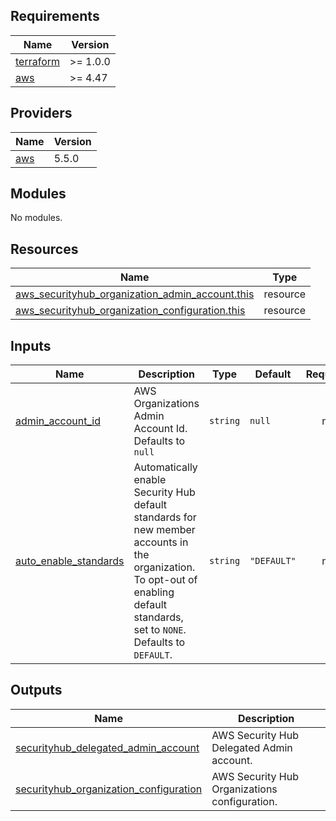 ## Requirements

| Name | Version |
|------|---------|
| <a name="requirement_terraform"></a> [terraform](#requirement\_terraform) | >= 1.0.0 |
| <a name="requirement_aws"></a> [aws](#requirement\_aws) | >= 4.47 |

## Providers

| Name | Version |
|------|---------|
| <a name="provider_aws"></a> [aws](#provider\_aws) | 5.5.0 |

## Modules

No modules.

## Resources

| Name | Type |
|------|------|
| [aws_securityhub_organization_admin_account.this](https://registry.terraform.io/providers/hashicorp/aws/latest/docs/resources/securityhub_organization_admin_account) | resource |
| [aws_securityhub_organization_configuration.this](https://registry.terraform.io/providers/hashicorp/aws/latest/docs/resources/securityhub_organization_configuration) | resource |

## Inputs

| Name | Description | Type | Default | Required |
|------|-------------|------|---------|:--------:|
| <a name="input_admin_account_id"></a> [admin\_account\_id](#input\_admin\_account\_id) | AWS Organizations Admin Account Id. Defaults to `null` | `string` | `null` | no |
| <a name="input_auto_enable_standards"></a> [auto\_enable\_standards](#input\_auto\_enable\_standards) | Automatically enable Security Hub default standards for new member accounts in the organization. To opt-out of enabling default standards, set to `NONE`. Defaults to `DEFAULT`. | `string` | `"DEFAULT"` | no |

## Outputs

| Name | Description |
|------|-------------|
| <a name="output_securityhub_delegated_admin_account"></a> [securityhub\_delegated\_admin\_account](#output\_securityhub\_delegated\_admin\_account) | AWS Security Hub Delegated Admin account. |
| <a name="output_securityhub_organization_configuration"></a> [securityhub\_organization\_configuration](#output\_securityhub\_organization\_configuration) | AWS Security Hub Organizations configuration. |
